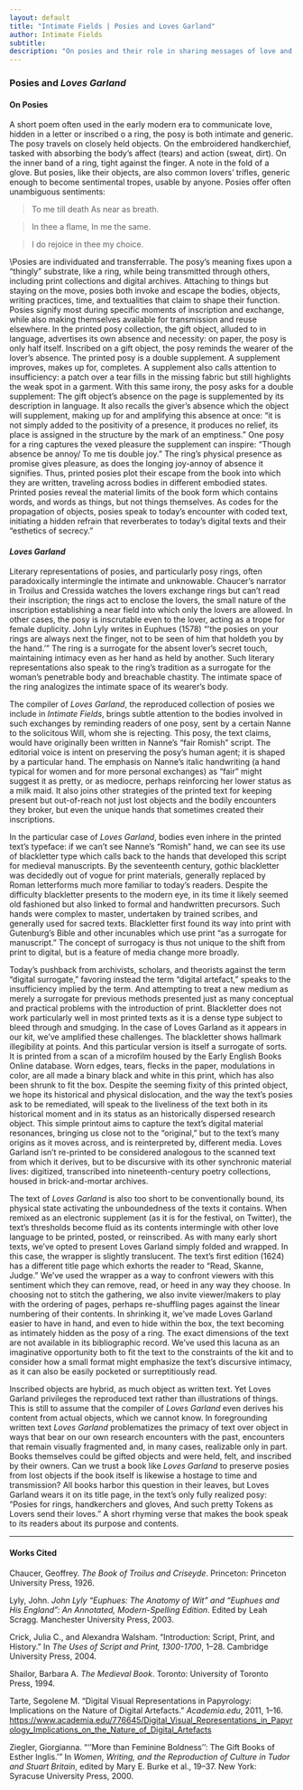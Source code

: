 ```yaml
---
layout: default
title: "Intimate Fields | Posies and Loves Garland"
author: Intimate Fields
subtitle: 
description: "On posies and their role in sharing messages of love and fidelity"
---
```

### Posies and *Loves Garland*

#### On Posies

A short poem often used in the early modern era to communicate love, hidden in a letter or inscribed o a ring, the posy is both intimate and generic. The posy travels on closely held objects. On the embroidered handkerchief, tasked with absorbing the body’s affect (tears) and action (sweat, dirt). On the inner band of a ring, tight against the finger. A note in the fold of a glove. But posies, like their objects, are also common lovers’ trifles, generic enough to become sentimental tropes, usable by anyone. Posies offer often unambiguous sentiments:

>To me till death
>As near as breath.

>In thee a flame,
>In me the same.

>I do rejoice in thee my choice.

\Posies are individuated and transferrable. The posy’s meaning fixes upon a “thingly” substrate, like a ring, while being transmitted through others, including print collections and digital archives. Attaching to things but staying on the move, posies both invoke and escape the bodies, objects, writing practices, time, and textualities that claim to shape their function. Posies signify most during specific moments of inscription and exchange, while also making themselves available for transmission and reuse elsewhere. In the printed posy collection, the gift object, alluded to in language, advertises its own absence and necessity: on paper, the posy is only half itself. Inscribed on a gift object, the posy reminds the wearer of the lover’s absence. The printed posy is a double supplement. A supplement improves, makes up for, completes. A supplement also calls attention to insufficiency: a patch over a tear fills in the missing fabric but still highlights the weak spot in a garment. With this same irony, the posy asks for a double supplement: The gift object’s absence on the page is supplemented by its description in language. It also recalls the giver’s absence which the object will supplement, making up for and amplifying this absence at once: “it is not simply added to the positivity of a presence, it produces no relief, its place is assigned in the structure by the mark of an emptiness.” One posy for a ring captures the vexed pleasure the supplement can inspire: “Though absence be annoy/ To me tis double joy.”  The ring’s physical presence as promise gives pleasure, as does the longing joy-annoy of absence it signifies. Thus, printed posies plot their escape from the book into which they are written, traveling across bodies in different embodied states. Printed posies reveal the material limits of the book form which contains words, and words as things, but not things themselves. As codes for the propagation of objects, posies speak to today’s encounter with coded text, initiating a hidden refrain that reverberates to today’s digital texts and their “esthetics of secrecy.”

#### *Loves Garland*

Literary representations of posies, and particularly posy rings, often paradoxically intermingle the intimate and unknowable. Chaucer’s narrator in Troilus and Cressida watches the lovers exchange rings but can’t read their inscription; the rings act to enclose the lovers, the small nature of the inscription establishing a near field into which only the lovers are allowed. In other cases, the posy is inscrutable even to the lover, acting as a trope for female duplicity. John Lyly writes in Euphues (1578) “’the posies on your rings are always next the finger, not to be seen of him that holdeth you by the hand.’”  The ring is a surrogate for the absent lover’s secret touch, maintaining intimacy even as her hand as held by another. Such literary representations also speak to the ring’s tradition as a surrogate for the woman’s penetrable body and breachable chastity. The intimate space of the ring analogizes the intimate space of its wearer’s body.

The compiler of *Loves Garland*, the reproduced collection of posies we include in *Intimate Fields*, brings subtle attention to the bodies involved in such exchanges by reminding readers of one posy, sent by a certain Nanne to the solicitous Will, whom she is rejecting. This posy, the text claims, would have originally been written in Nanne’s “fair Romish” script. The editorial voice is intent on preserving the posy’s human agent; it is shaped by a particular hand. The emphasis on Nanne’s italic handwriting (a hand typical for women and for more personal exchanges) as “fair” might suggest it as pretty, or as mediocre, perhaps reinforcing her lower status as a milk maid. It also joins other strategies of the printed text for keeping present but out-of-reach not just lost objects and the bodily encounters they broker, but even the unique hands that sometimes created their inscriptions.

In the particular case of *Loves Garland*, bodies even inhere in the printed text’s typeface: if we can’t see Nanne’s “Romish” hand, we can see its use of blackletter type which calls back to the hands that developed this script for medieval manuscripts. By the seventeenth century, gothic blackletter was decidedly out of vogue for print materials, generally replaced by Roman letterforms much more familiar to today’s readers. Despite the difficulty blackletter presents to the modern eye, in its time it likely seemed old fashioned but also linked to formal and handwritten precursors. Such hands were complex to master, undertaken by trained scribes, and generally used for sacred texts. Blackletter first found its way into print with Gutenburg’s Bible and other incunables which use print “as a surrogate for manuscript.” The concept of surrogacy is thus not unique to the shift from print to digital, but is a feature of media change more broadly.

Today’s pushback from archivists, scholars, and theorists against the term “digital surrogate,” favoring instead the term “digital artefact,” speaks to the insufficiency implied by the term. And attempting to treat a new medium as merely a surrogate for previous methods presented just as many conceptual and practical problems with the introduction of print. Blackletter does not work particularly well in most printed texts as it is a dense type subject to bleed through and smudging. In the case of Loves Garland as it appears in our kit, we’ve amplified these challenges. The blackletter shows hallmark illegibility at points. And this particular version is itself a surrogate of sorts. It is printed from a scan of a microfilm housed by the Early English Books Online database. Worn edges, tears, flecks in the paper, modulations in color, are all made a binary black and white in this print, which has also been shrunk to fit the box. Despite the seeming fixity of this printed object, we hope its historical and physical dislocation, and the way the text’s posies ask to be remediated, will speak to the liveliness of the text  both in its historical moment and in its status as an historically dispersed research object. This simple printout aims to capture the text’s digital material resonances, bringing us close not to the “original,” but to the text’s many origins as it moves across, and is reinterpreted by, different media. Loves Garland isn’t re-printed to be considered analogous to the scanned text from which it derives, but to be discursive with its other synchronic material lives: digitized, transcribed into nineteenth-century poetry collections, housed in brick-and-mortar archives.

The text of *Loves Garland* is also too short to be conventionally bound, its physical state activating the unboundedness of the texts it contains. When remixed as an electronic supplement (as it is for the festival, on Twitter), the text’s thresholds become fluid as its contents intermingle with other love language to be printed, posted, or reinscribed. As with many early short texts, we’ve opted to present Loves Garland simply folded and wrapped. In this case, the wrapper is slightly translucent. The text’s first edition (1624) has a different title page which exhorts the reader to “Read, Skanne, Judge.” We’ve used the wrapper as a way to confront viewers with this sentiment which they can remove, read, or heed in any way they choose. In choosing not to stitch the gathering, we also invite viewer/makers to play with the ordering of pages, perhaps re-shuffling pages against the linear numbering of their contents. In shrinking it, we’ve made Loves Garland easier to have in hand, and even to hide within the box, the text becoming as intimately hidden as the posy of a ring. The exact dimensions of the text are not available in its bibliographic record. We’ve used this lacuna as an imaginative opportunity both to fit the text to the constraints of the kit and to consider how a small format might emphasize the text’s discursive intimacy, as it can also be easily pocketed or surreptitiously read.

Inscribed objects are hybrid, as much object as written text. Yet Loves Garland privileges the reproduced text rather than illustrations of things. This is still to assume that the compiler of *Loves Garland* even derives his content from actual objects, which we cannot know. In foregrounding written text *Loves Garland* problematizes the primacy of text over object in ways that bear on our own research encounters with the past, encounters that remain visually fragmented and, in many cases, realizable only in part. Books themselves could be gifted objects and were held, felt, and inscribed by their owners. Can we trust a book like *Loves Garland* to preserve posies from lost objects if the book itself is likewise a hostage to time and transmission? All books harbor this question in their leaves, but Loves Garland wears it on its title page, in the text’s only fully realized posy: “Posies for rings, handkerchers and gloves, And such pretty Tokens as Lovers send their loves.” A short rhyming verse that makes the book speak to its readers about its purpose and contents.

***

#### Works Cited

Chaucer, Geoffrey. *The Book of Troilus and Criseyde*. Princeton: Princeton University Press, 1926.

Lyly, John. *John Lyly “Euphues: The Anatomy of Wit” and “Euphues and His England”: An Annotated, Modern-Spelling Edition*. Edited by Leah Scragg. Manchester University Press, 2003.

Crick, Julia C., and Alexandra Walsham. “Introduction: Script, Print, and History.” In *The Uses of Script and Print, 1300-1700*, 1–28. Cambridge University Press, 2004.

Shailor, Barbara A. *The Medieval Book*. Toronto: University of Toronto Press, 1994.

Tarte, Segolene M. “Digital Visual Representations in Papyrology: Implications on the Nature of Digital Artefacts.” *Academia.edu*, 2011, 1–16. https://www.academia.edu/776645/Digital_Visual_Representations_in_Papyrology_Implications_on_the_Nature_of_Digital_Artefacts

Ziegler, Giorgianna. “‘’More than Feminine Boldness’’: The Gift Books of Esther Inglis.’” In *Women, Writing, and the Reproduction of Culture in Tudor and Stuart Britain*, edited by Mary E. Burke et al., 19–37. New York: Syracuse University Press, 2000.
